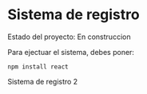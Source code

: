 <h1>Sistema de registro</h1>

Estado del proyecto:  En construccion

Para ejectuar el sistema, debes poner:

``` npm install react ``` 

Sistema de registro 2
